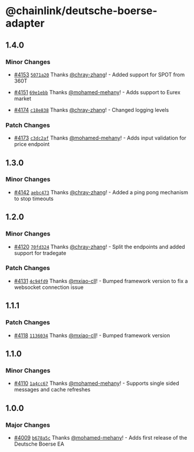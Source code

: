 # @chainlink/deutsche-boerse-adapter

## 1.4.0

### Minor Changes

- [#4153](https://github.com/smartcontractkit/external-adapters-js/pull/4153) [`5071a20`](https://github.com/smartcontractkit/external-adapters-js/commit/5071a20019ac941c7ad04299cf6b478e2b1a7c5a) Thanks [@chray-zhang](https://github.com/chray-zhang)! - Added support for SPOT from 360T

- [#4151](https://github.com/smartcontractkit/external-adapters-js/pull/4151) [`69e1ebb`](https://github.com/smartcontractkit/external-adapters-js/commit/69e1ebb0e18f5d92d94567188b50dc49f0092b2c) Thanks [@mohamed-mehany](https://github.com/mohamed-mehany)! - Adds support to Eurex market

- [#4174](https://github.com/smartcontractkit/external-adapters-js/pull/4174) [`c18e838`](https://github.com/smartcontractkit/external-adapters-js/commit/c18e838b246f1b2af06295266a4f382d89b86162) Thanks [@chray-zhang](https://github.com/chray-zhang)! - Changed logging levels

### Patch Changes

- [#4173](https://github.com/smartcontractkit/external-adapters-js/pull/4173) [`c3dc2af`](https://github.com/smartcontractkit/external-adapters-js/commit/c3dc2af5125e6996a8ef889a8e84d062bd2171c2) Thanks [@mohamed-mehany](https://github.com/mohamed-mehany)! - Adds input validation for price endpoint

## 1.3.0

### Minor Changes

- [#4142](https://github.com/smartcontractkit/external-adapters-js/pull/4142) [`aebc473`](https://github.com/smartcontractkit/external-adapters-js/commit/aebc473f926e2f4beede2d8d0f94703a7dc1d4c9) Thanks [@chray-zhang](https://github.com/chray-zhang)! - Added a ping pong mechanism to stop timeouts

## 1.2.0

### Minor Changes

- [#4120](https://github.com/smartcontractkit/external-adapters-js/pull/4120) [`70fd324`](https://github.com/smartcontractkit/external-adapters-js/commit/70fd3242d589d44a6669327e9cf14a9d0efb6074) Thanks [@chray-zhang](https://github.com/chray-zhang)! - Split the endpoints and added support for tradegate

### Patch Changes

- [#4131](https://github.com/smartcontractkit/external-adapters-js/pull/4131) [`4c94fd9`](https://github.com/smartcontractkit/external-adapters-js/commit/4c94fd916bd8b57898ae61cde0888a09fc543a6e) Thanks [@mxiao-cll](https://github.com/mxiao-cll)! - Bumped framework version to fix a websocket connection issue

## 1.1.1

### Patch Changes

- [#4118](https://github.com/smartcontractkit/external-adapters-js/pull/4118) [`1136034`](https://github.com/smartcontractkit/external-adapters-js/commit/113603435a15a9f760ba1d16c4d70822dc358b75) Thanks [@mxiao-cll](https://github.com/mxiao-cll)! - Bumped framework version

## 1.1.0

### Minor Changes

- [#4110](https://github.com/smartcontractkit/external-adapters-js/pull/4110) [`1a4cc67`](https://github.com/smartcontractkit/external-adapters-js/commit/1a4cc674476f2dcb6ab5d0a5f076aaaa0e267568) Thanks [@mohamed-mehany](https://github.com/mohamed-mehany)! - Supports single sided messages and cache refreshes

## 1.0.0

### Major Changes

- [#4009](https://github.com/smartcontractkit/external-adapters-js/pull/4009) [`b678a5c`](https://github.com/smartcontractkit/external-adapters-js/commit/b678a5c72340d7ffba6aa6bf5f3bba167dd77d86) Thanks [@mohamed-mehany](https://github.com/mohamed-mehany)! - Adds first release of the Deutsche Boerse EA
